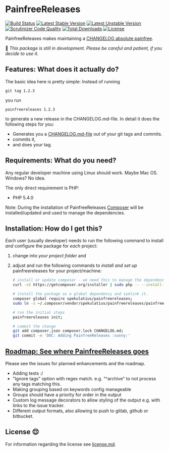 PainfreeReleases
=================

[![Build Status](https://api.travis-ci.org/spekulatius/PainfreeReleases.svg?branch=master)](https://travis-ci.org/spekulatius/PainfreeReleases)
[![Latest Stable Version](https://poser.pugx.org/spekulatius/PainfreeReleases/version.svg)](https://github.com/spekulatius/PainfreeReleases/releases)
[![Latest Unstable Version](https://poser.pugx.org/spekulatius/PainfreeReleases/v/unstable.svg)](https://packagist.org/packages/spekulatius/PainfreeReleases)
[![Scrutinizer Code Quality](https://img.shields.io/scrutinizer/g/spekulatius/PainfreeReleases.svg)](https://scrutinizer-ci.com/g/spekulatius/PainfreeReleases?branch=master)
[![Total Downloads](https://poser.pugx.org/spekulatius/PainfreeReleases/downloads.svg)](https://packagist.org/packages/spekulatius/PainfreeReleases)
[![License](https://poser.pugx.org/spekulatius/PainfreeReleases/license.svg)](https://github.com/spekulatius/PainfreeReleases/blob/master/license.md)

PainfreeReleases makes maintaining a [CHANGELOG absolute painfree](https://github.com/spekulatius/PainfreeReleases).

:construction: *This package is still in development. Please be careful and patient, if you decide to use it.*


Features: What does it actually do?
--------------------------------

The basic idea here is pretty simple: Instead of running

```
git tag 1.2.3
```

you run

```
painfreereleases 1.2.3
```

to generate a new release in the CHANGELOG.md-file. In detail it does the following steps for you:

* Generates you a [CHANGELOG.md-file](https://github.com/spekulatius/PainfreeReleases/blob/master/CHANGELOG.md) out of your git tags and commits.
* commits it,
* and does your tag.


Requirements: What do you need?
-------------------------------

Any regular developer machine using Linux should work. Maybe Mac OS. Windows? No idea.

The only direct requirement is PHP:

 * PHP 5.4.0

Note: During the installation of PainfreeReleases [Composer](https://getcomposer.org) will be installed/updated and used to manage the dependencies.


Installation: How do I get this?
--------------------------------

*Each* user (usually developer) needs to run the following command to install *and* configure the package for *each* project:

1. change into *your project folder* and
2. adjust and run the following commands to *install and set up* painfreereleases for your project/machine:

    ```bash
    # install or update composer - we need this to manage the dependencies
    curl -sS https://getcomposer.org/installer | sudo php -- --install-dir=/usr/local/bin --filename=composer;

    # install the package as a global dependency and symlink it.
    composer global require spekulatius/painfreereleases;
    sudo ln -s ~/.composer/vendor/spekulatius/painfreereleases/painfreereleases /usr/local/bin/painfreereleases;

    # run the initial steps
    painfreereleases init;

    # commit the change
    git add composer.json composer.lock CHANGELOG.md;
    git commit -m 'DOC: Adding PainfreeReleases :sunny:'
    ```



[Roadmap: See where PainfreeReleases goes](https://github.com/spekulatius/PainfreeReleases/issues)
-------------------------------------

Please see the issues for planned enhancements and the roadmap.

* Adding tests :/
* "Ignore tags" option with regex match. e.g. "^archive" to not process any tags matching this.
* Making grouping based on keywords config manageable
 * Groups should have a priority for order in the output
* Custom log message decorators to allow styling of the output e.g. with links to the issue tracker.
* Different output formats, also allowing to push to gitlab, github or bitbucket.


License :relieved:
-------

For information regarding the license see [license.md](https://github.com/spekulatius/PainfreeReleases/blob/master/license.md).

